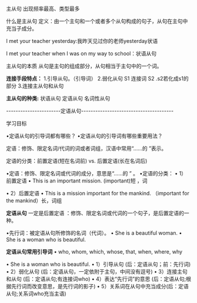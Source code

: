 


主从句  出现频率最高、类型最多



什么是主从句
定义：由一个主句和一个或者多个从句构成的句子，从句在主句中充当子成分。

I met your teacher yesterday:我昨天见过你的老师yesterday状语

I met your teacher when I was on my way to school：状语从句


主从句的本质 从句是主句的组成部分，从句相当于主句中的一个词。

**连接手段特点：**
1.引导从句。（引导词）
2.弱化从句    S1 连接词 S2 .s2若化成s1的部分
3.连接主从句和从句



**主从句的种类:**
状语从句
定语从句
名词性从句


-----------------------定语从句---------------------------------------
 
 
 学习目标 
 
 •定语从句的引导词都有哪些？ 
 •定语从句的引导词有哪些重要用法？
 

 定语：修饰、限定名词/代词的词或者词组，汉语中常用“……的 ”表示。 

 定语的分类：前置定语(短在名词前) vs. 后置定语(长在名词后) 
 
 
 •定语：修饰、限定名词或代词的成分，意思是“……的 ” 。 
 •定语的分类： 
 • 1）前置定语 
 • This is an important mission. (important)短 ，词
 
 • 2）后置定语 
 • This is a mission important for the mankind. （important for the mankind）长，词组
     
     
     
     
**定语从句** 一定是后置定语
：修饰、限定名词或代词的一个句子，是后置定语的一种。 



•先行词：被定语从句所修饰的名词（代词）。 
• She is a beautiful woman. 
• She is a woman who is beautiful.
     
     
**定语从句常用引导词**
• who, whom, which, whose, that, when, where, why 

• She is a woman who is beautiful. 
• 1）引导从句 (后：定语从句；前：先行词)
• 2）弱化从句 (后：定语从句，一定依附于主句，中间没有逗号)
• 3）连接主句和从句 (后：定语从句;有连接词who)
• 4）表达“先行词”的意思 (后：定语从句;根据先行词而改变意思，是先行词的影子)
• 5）关系词在从句中充当成分(后：定语从句;关系词who充当主语)
     
     
     
     
     
     
     
     
     
     
     
     
     
     
     




